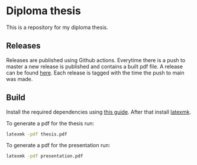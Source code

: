 # Diploma thesis

This is a repository for my diploma thesis.

## Releases

Releases are published using Github actions. Everytime there is a push to master a new release is published and contains a built pdf file. A release can be found [here](https://github.com/SamoKopecky/diploma-thesis-latex/releases). Each release is tagged with the time the push to main was made.

## Build

Install the required dependencies using [this guide](https://gist.github.com/ogajduse/ad4db70f9a6d396a133e6fd68f1a1204). After that install [latexmk](https://mg.readthedocs.io/latexmk.html).

To generate a pdf for the thesis run:

```sh
latexmk -pdf thesis.pdf
```

To generate a pdf for the presentation run:

```sh
latexmk -pdf presentation.pdf
```

<!-- ## Info

This table displays numbers only for relevant sections (introduction, all chapters and conclusion).

| Characters | Pages |
|------------|-------|
| 68 244     | ~38   | -->

